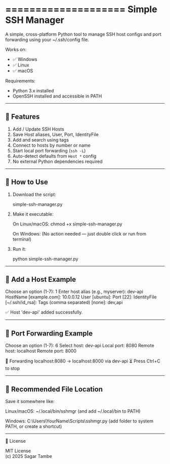 ====================
 Simple SSH Manager
====================

A simple, cross-platform Python tool to manage SSH host configs and port forwarding using your ~/.ssh/config file.

Works on:
- ✅ Windows
- ✅ Linux
- ✅ macOS

Requirements:
- Python 3.x installed
- OpenSSH installed and accessible in PATH

-------------------------------------------
🎯 Features
-------------------------------------------

1. Add / Update SSH Hosts
2. Save Host aliases, User, Port, IdentityFile
3. Add and search using tags
4. Connect to hosts by number or name
5. Start local port forwarding (`ssh -L`)
6. Auto-detect defaults from `Host *` config
7. No external Python dependencies required

-------------------------------------------
🚀 How to Use
-------------------------------------------

1. Download the script:

   simple-ssh-manager.py

2. Make it executable:

   On Linux/macOS:
     chmod +x simple-ssh-manager.py

   On Windows:
     (No action needed — just double click or run from terminal)

3. Run it:

   python simple-ssh-manager.py

-------------------------------------------
🧩 Add a Host Example
-------------------------------------------

Choose an option (1-7): 1
Enter host alias (e.g., myserver): dev-api
HostName [example.com]: 10.0.0.12
User [ubuntu]:
Port [22]:
IdentityFile [~/.ssh/id_rsa]:
Tags (comma separated) [none]: dev,api

✅ Host 'dev-api' added successfully.

-------------------------------------------
🔁 Port Forwarding Example
-------------------------------------------

Choose an option (1-7): 6
Select host: dev-api
Local port: 8080
Remote host: localhost
Remote port: 8000

🔁 Forwarding localhost:8080 → localhost:8000 via dev-api
⏳ Press Ctrl+C to stop

-------------------------------------------
📂 Recommended File Location
-------------------------------------------

Save it somewhere like:

Linux/macOS:
  ~/.local/bin/sshmgr
  (and add ~/.local/bin to PATH)

Windows:
  C:\Users\YourName\Scripts\sshmgr.py
  (add folder to system PATH, or create a shortcut)

-------------------------------------------
📜 License

MIT License  
(c) 2025 Sagar Tambe

